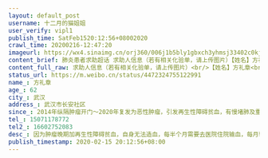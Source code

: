```yaml
---
layout: default_post
username: 十二月的猫姐姐
user_verify: vipl1
publish_time: SatFeb1520:12:56+08002020
crawl_time: 20200216-12:47:20
imageurl: https://wx4.sinaimg.cn/orj360/006j1b5bly1gbxch3yhmsj33402c0kjm.jpg,https://wx2.sinaimg.cn/orj360/006j1b5bly1gbxch1056bj32c0340kjl.jpg
content_brief: 肺炎患者求助超话 求助人信息（若有相关化验单，请上传图片）【姓名】方礼章【年龄】62【所在城市】武汉【所在小区、社区】武汉市长安社区【患病时间】2014年纵隔肿瘤开门～2020年复发为恶性肿瘤，引发再生性障碍贫血，有慢堵肺及重症肌无力【联系方式】15071178772【其他紧急联系人】16602 ...全文
content_full_raw: 求助人信息（若有相关化验单，请上传图片）<br/>【姓名】方礼章<br/>【年龄】62<br/>【所在城市】武汉<br/>【所在小区、社区】武汉市长安社区<br/>【患病时间】2014年纵隔肿瘤开门～2020年复发为恶性肿瘤，引发再生性障碍贫血，有慢堵肺及重症肌无力<br/>【联系方式】15071178772<br/>【其他紧急联系人】16602752083<br/>【病情描述】因为肿瘤晚期加再生性障碍贫血，自身无法造血，每半个月需要去医院住院输血，每月输血就医时血项检查血降至50～60，血小板10左右，病会人出现胸闷气短，呼吸困难，在家需依靠吸氧机，离一次输血时间仅有4天左右，之前输血的南京路中心医院昨天被征用为新冠制定医院无法收治，现急需可以住院的非肺炎患者输血的医院！！请大家帮帮忙🥺，肺炎期间一直很注意保护老人不被病毒感染，却没想到会因为无法输血而遭遇生命危机！！急需可以输血的医院，不需要任何其他治疗，只要能提供输血就可以了。🙏
status_url: https://m.weibo.cn/status/4472324755122991
name_: 方礼章
age_: 62
city_: 武汉
address_: 武汉市长安社区
since_: 2014年纵隔肿瘤开门～2020年复发为恶性肿瘤，引发再生性障碍贫血，有慢堵肺及重症肌无力
tel_: 15071178772
tel2_: 16602752083
desc_: 因为肿瘤晚期加再生性障碍贫血，自身无法造血，每半个月需要去医院住院输血，每月输血就医时血项检查血降至50～60，血小板10左右，病会人出现胸闷气短，呼吸困难，在家需依靠吸氧机，离一次输血时间仅有4天左右，之前输血的南京路中心医院昨天被征用为新冠制定医院无法收治，现急需可以住院的非肺炎患者输血的医院！！请大家帮帮忙🥺，肺炎期间一直很注意保护老人不被病毒感染，却没想到会因为无法输血而遭遇生命危机！！急需可以输血的医院，不需要任何其他治疗，只要能提供输血就可以了。🙏
publish_timestamp: 2020-02-15 20:12:56+08:00
---
```

